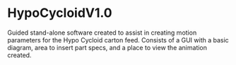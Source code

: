 # HypoCycloidV1.0
Guided stand-alone software created to assist in creating motion parameters for the Hypo Cycloid carton feed. Consists of a GUI with a basic diagram, area to insert part specs, and a place to view the animation created.
